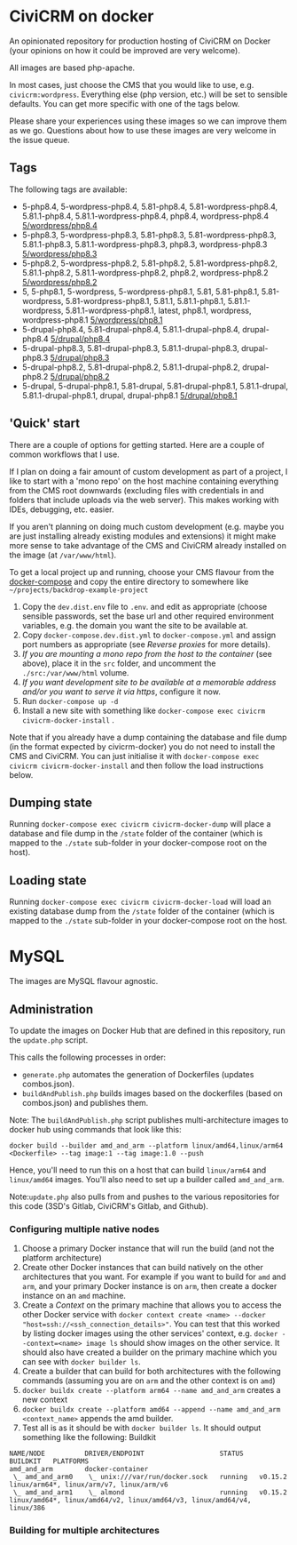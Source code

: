 # CiviCRM on docker

An opinionated repository for production hosting of CiviCRM on Docker (your opinions on how it could be improved are very welcome).

All images are based php-apache.

In most cases, just choose the CMS that you would like to use, e.g. `civicrm:wordpress`. Everything else (php version, etc.) will be set to sensible defaults. You can get more specific with one of the tags below.

Please share your experiences using these images so we can improve them as we go. Questions about how to use these images are very welcome in the issue queue. 

## Tags

The following tags are available:

<!--START_TAGS-->
- 5-php8.4, 5-wordpress-php8.4, 5.81-php8.4, 5.81-wordpress-php8.4, 5.81.1-php8.4, 5.81.1-wordpress-php8.4, php8.4, wordpress-php8.4 [5/wordpress/php8.4](5/wordpress/php8.4)
- 5-php8.3, 5-wordpress-php8.3, 5.81-php8.3, 5.81-wordpress-php8.3, 5.81.1-php8.3, 5.81.1-wordpress-php8.3, php8.3, wordpress-php8.3 [5/wordpress/php8.3](5/wordpress/php8.3)
- 5-php8.2, 5-wordpress-php8.2, 5.81-php8.2, 5.81-wordpress-php8.2, 5.81.1-php8.2, 5.81.1-wordpress-php8.2, php8.2, wordpress-php8.2 [5/wordpress/php8.2](5/wordpress/php8.2)
- 5, 5-php8.1, 5-wordpress, 5-wordpress-php8.1, 5.81, 5.81-php8.1, 5.81-wordpress, 5.81-wordpress-php8.1, 5.81.1, 5.81.1-php8.1, 5.81.1-wordpress, 5.81.1-wordpress-php8.1, latest, php8.1, wordpress, wordpress-php8.1 [5/wordpress/php8.1](5/wordpress/php8.1)
- 5-drupal-php8.4, 5.81-drupal-php8.4, 5.81.1-drupal-php8.4, drupal-php8.4 [5/drupal/php8.4](5/drupal/php8.4)
- 5-drupal-php8.3, 5.81-drupal-php8.3, 5.81.1-drupal-php8.3, drupal-php8.3 [5/drupal/php8.3](5/drupal/php8.3)
- 5-drupal-php8.2, 5.81-drupal-php8.2, 5.81.1-drupal-php8.2, drupal-php8.2 [5/drupal/php8.2](5/drupal/php8.2)
- 5-drupal, 5-drupal-php8.1, 5.81-drupal, 5.81-drupal-php8.1, 5.81.1-drupal, 5.81.1-drupal-php8.1, drupal, drupal-php8.1 [5/drupal/php8.1](5/drupal/php8.1)
<!--END_TAGS-->

## 'Quick' start

There are a couple of options for getting started. Here are a couple of common workflows that I use.

If I plan on doing a fair amount of custom development as part of a project, I like to start with a 'mono repo' on the host machine containing everything from the CMS root downwards (excluding files with credentials in and folders that include uploads via the web server). This makes working with IDEs, debugging, etc. easier.

If you aren't planning on doing much custom development (e.g. maybe you are just installing already existing modules and extensions) it might make more sense to take advantage of the CMS and CiviCRM already installed on the image (at `/var/www/html`).

To get a local project up and running, choose your CMS flavour from the [docker-compose](docker-compose) and copy the entire directory to somewhere like `~/projects/backdrop-example-project`

1. Copy the `dev.dist.env` file to `.env`. and edit as appropriate (choose sensible passwords, set the base url and other required environment variables, e.g. the domain you want the site to be available at.
2. Copy `docker-compose.dev.dist.yml` to `docker-compose.yml` and assign port numbers as appropriate (see _Reverse proxies_ for more details).
3. _If you are mounting a mono repo from the host to the container_ (see above), place it in the `src` folder, and uncomment the `./src:/var/www/html` volume.
4. _If you want development site to be available at a memorable address and/or you want to serve it via https_, configure it now.
5. Run `docker-compose up -d`
6. Install a new site with something like `docker-compose exec civicrm civicrm-docker-install` .

Note that if you already have a dump containing the database and file dump (in the format expected by civicrm-docker) you do not need to install the CMS and CiviCRM. You can just initialise it with `docker-compose exec civicrm civicrm-docker-install` and then follow the load instructions below.

## Dumping state

Running `docker-compose exec civicrm civicrm-docker-dump` will place a database and file dump in the `/state` folder of the container (which is mapped to the `./state` sub-folder in your docker-compose root on the host).

## Loading state

Running `docker-compose exec civicrm civicrm-docker-load` will load an existing database dump from the `/state` folder of the container (which is mapped to the `./state` sub-folder in your docker-compose root on the host.

# MySQL

The images are MySQL flavour agnostic.

## Administration

To update the images on Docker Hub that are defined in this repository, run the `update.php` script. 

This calls the following processes in order:

- `generate.php` automates the generation of Dockerfiles (updates combos.json).
- `buildAndPublish.php` builds images based on the dockerfiles (based on combos.json) and publishes them.

Note: The `buildAndPublish.php` script publishes multi-architecture images to docker hub using commands that look like this: 

`docker build --builder amd_and_arm --platform linux/amd64,linux/arm64 <Dockerfile> --tag image:1 --tag image:1.0 --push`

Hence, you'll need to run this on a host that can build `linux/arm64` and `linux/amd64` images. You'll also need to set up a builder called `amd_and_arm`.

Note:`update.php` also pulls from and pushes to the various repositories for this code (3SD's Gitlab, CiviCRM's Gitlab, and Github).

### Configuring multiple native nodes

1. Choose a primary Docker instance that will run the build (and not the platform architecture)
2. Create other Docker instances that can build natively on the other architectures that you want. For example if you want to build for `amd` and `arm`, and your primary Docker instance is on `arm`, then create a docker instance on an `amd` machine.
3. Create a *Context* on the primary machine that allows you to access the other Docker service with `docker context create <name> --docker "host=ssh://<ssh_connection_details>"`. You can test that this worked by listing docker images using the other services' context, e.g. `docker --context=<name> image ls` should show images on the other service. It should also have created a builder on the primary machine which you can see with `docker builder ls`.
4. Create a builder that can build for both architectures with the following commands (assuming you are on `arm` and the other context is on `amd`)
5. `docker buildx create --platform arm64 --name amd_and_arm` creates a new context
6. `docker buildx create --platform amd64 --append --name amd_and_arm <context_name>` appends the amd builder.
7. Test all is as it should be with `docker builder ls`. It should output something like the following:
Buildkit 

```
NAME/NODE          DRIVER/ENDPOINT                   STATUS    BUILDKIT   PLATFORMS
amd_and_arm        docker-container                                       
 \_ amd_and_arm0    \_ unix:///var/run/docker.sock   running   v0.15.2    linux/arm64*, linux/arm/v7, linux/arm/v6
 \_ amd_and_arm1    \_ almond                        running   v0.15.2    linux/amd64*, linux/amd64/v2, linux/amd64/v3, linux/amd64/v4, linux/386
```

### Building for multiple architectures

